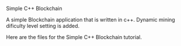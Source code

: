 Simple C++ Blockchain

A simple Blockchain application that is written in c++. Dynamic mining dificulty level setting is added.

Here are the files for the Simple C++ Blockchain tutorial. 



